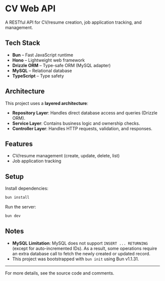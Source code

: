# CV Web API

A RESTful API for CV/resume creation, job application tracking, and management.

## Tech Stack

- **Bun** – Fast JavaScript runtime
- **Hono** – Lightweight web framework
- **Drizzle ORM** – Type-safe ORM (MySQL adapter)
- **MySQL** – Relational database
- **TypeScript** – Type safety

## Architecture

This project uses a **layered architecture**:

- **Repository Layer**: Handles direct database access and queries (Drizzle ORM).
- **Service Layer**: Contains business logic and ownership checks.
- **Controller Layer**: Handles HTTP requests, validation, and responses.

## Features

- CV/resume management (create, update, delete, list)
- Job application tracking

## Setup

Install dependencies:

```bash
bun install
```

Run the server:

```bash
bun dev
```

## Notes

- **MySQL Limitation**: MySQL does not support `INSERT ... RETURNING` (except for auto-incremented IDs). As a result, some operations require an extra database call to fetch the newly created or updated record.
- This project was bootstrapped with `bun init` using Bun v1.1.31.

---

For more details, see the source code and comments.
